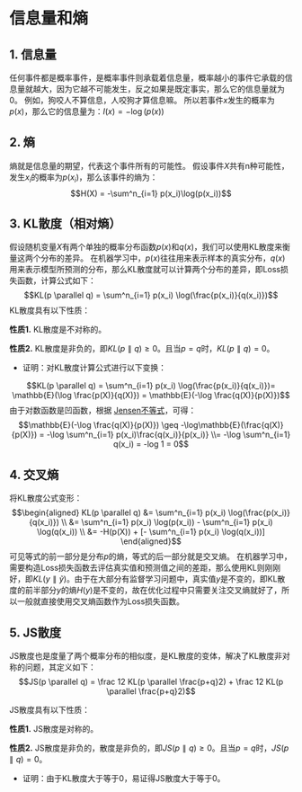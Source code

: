 # 信息量和熵

## 1. 信息量

任何事件都是概率事件，是概率事件则承载着信息量，概率越小的事件它承载的信息量就越大，因为它越不可能发生，反之如果是既定事实，那么它的信息量就为0。
例如，狗咬人不算信息，人咬狗才算信息嘛。
所以若事件$x$发生的概率为$p(x)$，那么它的信息量为：$I(x)=-\log(p(x))$

## 2. 熵

熵就是信息量的期望，代表这个事件所有的可能性。
假设事件$X$共有n种可能性，发生$x_i$的概率为$p(x_i)$，那么该事件的熵为：
$$H(X) = -\sum^n_{i=1} p(x_i)\log(p(x_i))$$

## 3. KL散度（相对熵）

假设随机变量$X$有两个单独的概率分布函数$p(x)$和$q(x)$，我们可以使用KL散度来衡量这两个分布的差异。
在机器学习中，$p(x)$往往用来表示样本的真实分布，$q(x)$用来表示模型所预测的分布，那么KL散度就可以计算两个分布的差异，即Loss损失函数，计算公式如下：
$$KL(p \parallel q) = \sum^n_{i=1} p(x_i) \log(\frac{p(x_i)}{q(x_i)})$$
KL散度具有以下性质：

**性质1.** KL散度是不对称的。

**性质2.** KL散度是非负的，即$KL(p \parallel q) \geq 0$。且当$p=q$时，$KL(p \parallel q) = 0$。

- 证明：对KL散度计算公式进行以下变换：

$$KL(p \parallel q) = \sum^n_{i=1} p(x_i) \log(\frac{p(x_i)}{q(x_i)})= \mathbb{E}(\log \frac{p(X)}{q(X)}) = \mathbb{E}(-\log \frac{q(X)}{p(X)})$$
由于对数函数是凹函数，根据 [Jensen不等式](https://en.wikipedia.org/wiki/Jensen%27s_inequality)，可得：
$$\mathbb{E}(-\log \frac{q(X)}{p(X)}) \geq -\log\mathbb{E}(\frac{q(X)}{p(X)}) = -\log \sum^n_{i=1} p(x_i)\frac{q(x_i)}{p(x_i)} \\= -\log \sum^n_{i=1} q(x_i) = -log 1 = 0$$

## 4. 交叉熵

将KL散度公式变形：
$$\begin{aligned} 
KL(p \parallel q) &= \sum^n_{i=1} p(x_i) \log(\frac{p(x_i)}{q(x_i)}) \\
&= \sum^n_{i=1} p(x_i) \log(p(x_i)) - \sum^n_{i=1} p(x_i) \log(q(x_i)) \\
&= -H(p(X)) + [- \sum^n_{i=1} p(x_i) \log(q(x_i))]
\end{aligned}$$
可见等式的前一部分是分布$p$的熵，等式的后一部分就是交叉熵。
在机器学习中，需要构造Loss损失函数去评估真实值和预测值之间的差距，那么使用KL则刚刚好，即$KL(y \parallel \tilde{y})$。由于在大部分有监督学习问题中，真实值$y$是不变的，即KL散度的前半部分$y$的熵$H(y)$是不变的，故在优化过程中只需要关注交叉熵就好了，所以一般就直接使用交叉熵函数作为Loss损失函数。

## 5. JS散度

JS散度也是度量了两个概率分布的相似度，是KL散度的变体，解决了KL散度非对称的问题，其定义如下：
$$JS(p \parallel q) = \frac 12 KL(p \parallel \frac{p+q}2) + \frac 12 KL(p \parallel \frac{p+q}2)$$

JS散度具有以下性质：

**性质1.** JS散度是对称的。

**性质2.** JS散度是非负的，散度是非负的，即$JS(p \parallel q) \geq 0$。且当$p=q$时，$JS(p \parallel q) = 0$。

- 证明：由于KL散度大于等于0，易证得JS散度大于等于0。
